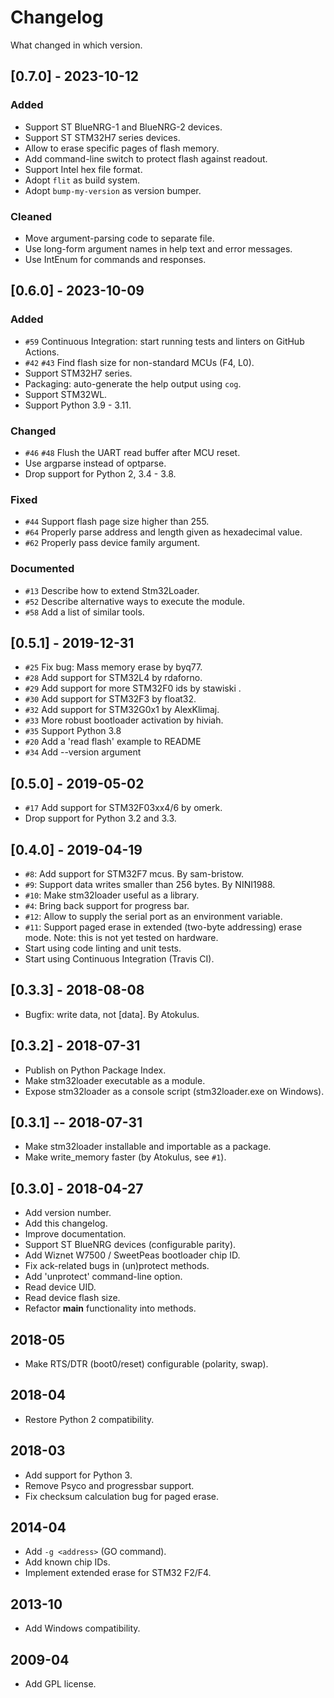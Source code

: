 
# Changelog
What changed in which version.


## [0.7.0] - 2023-10-12

### Added
* Support ST BlueNRG-1 and BlueNRG-2 devices.
* Support ST STM32H7 series devices.
* Allow to erase specific pages of flash memory.
* Add command-line switch to protect flash against readout.
* Support Intel hex file format.
* Adopt `flit` as build system.
* Adopt `bump-my-version` as version bumper.


### Cleaned
* Move argument-parsing code to separate file.
* Use long-form argument names in help text and error messages.
* Use IntEnum for commands and responses.



## [0.6.0] - 2023-10-09

### Added
* `#59` Continuous Integration: start running tests and linters on GitHub Actions.
* `#42` `#43` Find flash size for non-standard MCUs (F4, L0).
* Support STM32H7 series.
* Packaging: auto-generate the help output using `cog`.
* Support STM32WL.
* Support Python 3.9 - 3.11.

### Changed
* `#46` `#48` Flush the UART read buffer after MCU reset.
* Use argparse instead of optparse.
* Drop support for Python 2, 3.4 - 3.8.

### Fixed
* `#44` Support flash page size higher than 255.
* `#64` Properly parse address and length given as hexadecimal value.
* `#62` Properly pass device family argument.

### Documented
* `#13` Describe how to extend Stm32Loader.
* `#52` Describe alternative ways to execute the module.
* `#58` Add a list of similar tools.


## [0.5.1] - 2019-12-31
* `#25` Fix bug: Mass memory erase by byq77.
* `#28` Add support for STM32L4 by rdaforno.
* `#29` Add support for more STM32F0 ids by stawiski .
* `#30` Add support for STM32F3 by float32.
* `#32` Add support for STM32G0x1 by AlexKlimaj.
* `#33` More robust bootloader activation by hiviah.
* `#35` Support Python 3.8
* `#20` Add a 'read flash' example to README
* `#34` Add --version argument


## [0.5.0] - 2019-05-02
* `#17` Add support for STM32F03xx4/6 by omerk.
* Drop support for Python 3.2 and 3.3.


## [0.4.0] - 2019-04-19
* `#8`: Add support for STM32F7 mcus. By sam-bristow.
* `#9`: Support data writes smaller than 256 bytes. By NINI1988.
* `#10`: Make stm32loader useful as a library.
* `#4`: Bring back support for progress bar.
* `#12`: Allow to supply the serial port as an environment variable.
* `#11`: Support paged erase in extended (two-byte addressing) erase mode.
       Note: this is not yet tested on hardware.
* Start using code linting and unit tests.
* Start using Continuous Integration (Travis CI).


## [0.3.3] - 2018-08-08
* Bugfix: write data, not [data]. By Atokulus.


## [0.3.2] - 2018-07-31
* Publish on Python Package Index.
* Make stm32loader executable as a module.
* Expose stm32loader as a console script (stm32loader.exe on Windows).


## [0.3.1] -- 2018-07-31
* Make stm32loader installable and importable as a package.
* Make write_memory faster (by Atokulus, see `#1`).


## [0.3.0] - 2018-04-27
* Add version number.
* Add this changelog.
* Improve documentation.
* Support ST BlueNRG devices (configurable parity).
* Add Wiznet W7500 / SweetPeas bootloader chip ID.
* Fix ack-related bugs in (un)protect methods.
* Add 'unprotect' command-line option.
* Read device UID.
* Read device flash size.
* Refactor __main__ functionality into methods.


## 2018-05
* Make RTS/DTR (boot0/reset) configurable (polarity, swap).


## 2018-04
* Restore Python 2 compatibility.


## 2018-03
* Add support for Python 3.
* Remove Psyco and progressbar support.
* Fix checksum calculation bug for paged erase.


## 2014-04
* Add `-g <address>` (GO command).
* Add known chip IDs.
* Implement extended erase for STM32 F2/F4.


## 2013-10
* Add Windows compatibility.


## 2009-04
* Add GPL license.
